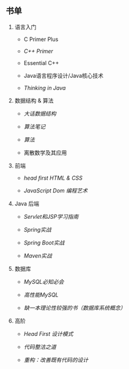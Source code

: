 ## 书单

1. 语言入门
   + C Primer Plus

   + *C++ Primer*

   + Essential C++

   + Java语言程序设计/Java核心技术

   + *Thinking in Java*

2. 数据结构 & 算法

   + *大话数据结构*

   + *算法笔记*

   + *算法*

   + 离散数学及其应用

2. 前端
   + *head first HTML & CSS*

   + *JavaScript Dom 编程艺术*

3. Java 后端
   + *Servlet和JSP学习指南*

   + *Spring实战*

   + *Spring Boot实战*

   + *Maven实战*

4. 数据库
   + *MySQL必知必会*

   + *高性能MySQL*

   + *缺一本理论性较强的书（数据库系统概念）*

5. 高阶
   + *Head First 设计模式*

   + *代码整洁之道*

   + *重构：改善既有代码的设计*
